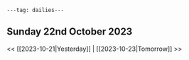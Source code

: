 ```
---tag: dailies---
```

## Sunday 22nd October 2023


<< [[2023-10-21|Yesterday]] | [[2023-10-23|Tomorrow]] >>




